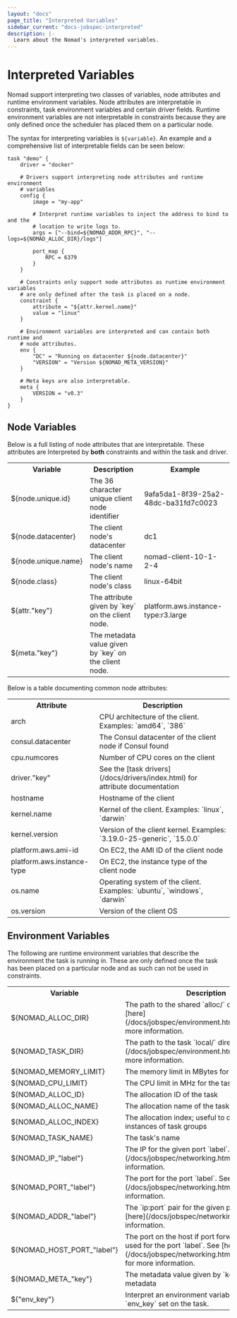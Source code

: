 ```yaml
---
layout: "docs"
page_title: "Interpreted Variables"
sidebar_current: "docs-jobspec-interpreted"
description: |-
  Learn about the Nomad's interpreted variables.
---
```

# Interpreted Variables

Nomad support interpreting two classes of variables, node attributes and runtime
environment variables. Node attributes are interpretable in constraints, task
environment variables and certain driver fields. Runtime environment variables
are not interpretable in constraints because they are only defined once the
scheduler has placed them on a particular node.

The syntax for interpreting variables is `${variable}`. An example and a
comprehensive list of interpretable fields can be seen below:

```
task "demo" {
    driver = "docker"

    # Drivers support interpreting node attributes and runtime environment
    # variables
    config {
        image = "my-app"

        # Interpret runtime variables to inject the address to bind to and the
        # location to write logs to.
        args = ["--bind=${NOMAD_ADDR_RPC}", "--logs=${NOMAD_ALLOC_DIR}/logs"]

        port_map {
            RPC = 6379
        }
    }

    # Constraints only support node attributes as runtime environment variables
    # are only defined after the task is placed on a node.
    constraint {
        attribute = "${attr.kernel.name}"
        value = "linux"
    }

    # Environment variables are interpreted and can contain both runtime and
    # node attributes.
    env {
        "DC" = "Running on datacenter ${node.datacenter}"
        "VERSION" = "Version ${NOMAD_META_VERSION}"
    }

    # Meta keys are also interpretable.
    meta {
        VERSION = "v0.3"
    }
}
```

## Node Variables <a id="interpreted_node_vars"></a>

Below is a full listing of node attributes that are interpretable. These
attributes are Interpreted by __both__ constraints and within the task and
driver.

<table class="table table-bordered table-striped">
  <tr>
    <th>Variable</th>
    <th>Description</th>
    <th>Example</th>
  </tr>
  <tr>
    <td>${node.unique.id}</td>
    <td>The 36 character unique client node identifier</td>
    <td>9afa5da1-8f39-25a2-48dc-ba31fd7c0023</td>
  </tr>
  <tr>
    <td>${node.datacenter}</td>
    <td>The client node's datacenter</td>
    <td>dc1</td>
  </tr>
  <tr>
    <td>${node.unique.name}</td>
    <td>The client node's name</td>
    <td>nomad-client-10-1-2-4</td>
  </tr>
  <tr>
    <td>${node.class}</td>
    <td>The client node's class</td>
    <td>linux-64bit</td>
  </tr>
  <tr>
    <td>${attr."key"}</td>
    <td>The attribute given by `key` on the client node.</td>
    <td>platform.aws.instance-type:r3.large</td>
  </tr>
  <tr>
    <td>${meta."key"}</td>
    <td>The metadata value given by `key` on the client node.</td>
    <td></td>
  </tr>
</table>

Below is a table documenting common node attributes:

<table class="table table-bordered table-striped">
  <tr>
    <th>Attribute</th>
    <th>Description</th>
  </tr>
  <tr>
    <td>arch</td>
    <td>CPU architecture of the client. Examples: `amd64`, `386`</td>
  </tr>
  <tr>
    <td>consul.datacenter</td>
    <td>The Consul datacenter of the client node if Consul found</td>
  </tr>
  <tr>
    <td>cpu.numcores</td>
    <td>Number of CPU cores on the client</td>
  </tr>
  <tr>
    <td>driver."key"</td>
    <td>See the [task drivers](/docs/drivers/index.html) for attribute documentation</td>
  </tr>
  <tr>
    <td>hostname</td>
    <td>Hostname of the client</td>
  </tr>
  <tr>
    <td>kernel.name</td>
    <td>Kernel of the client. Examples: `linux`, `darwin`</td>
  </tr>
  <tr>
    <td>kernel.version</td>
    <td>Version of the client kernel. Examples: `3.19.0-25-generic`, `15.0.0`</td>
  </tr>
  <tr>
    <td>platform.aws.ami-id</td>
    <td>On EC2, the AMI ID of the client node</td>
  </tr>
  <tr>
    <td>platform.aws.instance-type</td>
    <td>On EC2, the instance type of the client node</td>
  </tr>
  <tr>
    <td>os.name</td>
    <td>Operating system of the client. Examples: `ubuntu`, `windows`, `darwin`</td>
  </tr>
  <tr>
    <td>os.version</td>
    <td>Version of the client OS</td>
  </tr>
</table>

## Environment Variables <a id="interpreted_env_vars"></a>

The following are runtime environment variables that describe the environment
the task is running in. These are only defined once the task has been placed on
a particular node and as such can not be used in constraints.

<table class="table table-bordered table-striped">
  <tr>
    <th>Variable</th>
    <th>Description</th>
  </tr>
  <tr>
    <td>${NOMAD_ALLOC_DIR}</td>
    <td>The path to the shared `alloc/` directory. See
    [here](/docs/jobspec/environment.html#task_dir) for more
    information.</td>
  </tr>
  <tr>
    <td>${NOMAD_TASK_DIR}</td>
    <td>The path to the task `local/` directory. See
    [here](/docs/jobspec/environment.html#task_dir) for more
    information.</td>
  </tr>
  <tr>
    <td>${NOMAD_MEMORY_LIMIT}</td>
    <td>The memory limit in MBytes for the task</td>
  </tr>
  <tr>
    <td>${NOMAD_CPU_LIMIT}</td>
    <td>The CPU limit in MHz for the task</td>
  </tr>
  <tr>
    <td>${NOMAD_ALLOC_ID}</td>
    <td>The allocation ID of the task</td>
  </tr>
  <tr>
    <td>${NOMAD_ALLOC_NAME}</td>
    <td>The allocation name of the task</td>
  </tr>
  <tr>
    <td>${NOMAD_ALLOC_INDEX}</td>
    <td>The allocation index; useful to distinguish instances of task groups</td>
  </tr>
  <tr>
    <td>${NOMAD_TASK_NAME}</td>
    <td>The task's name</td>
  </tr>
  <tr>
    <td>${NOMAD_IP_"label"}</td>
    <td>The IP for the given port `label`. See
    [here](/docs/jobspec/networking.html) for more information.</td>
  </tr>
  <tr>
    <td>${NOMAD_PORT_"label"}</td>
    <td>The port for the port `label`. See [here](/docs/jobspec/networking.html)
    for more information.</td>
  </tr>
  <tr>
    <td>${NOMAD_ADDR_"label"}</td>
    <td>The `ip:port` pair for the given port `label`. See
    [here](/docs/jobspec/networking.html) for more information.</td>
  </tr>
  <tr>
    <td>${NOMAD_HOST_PORT_"label"}</td>
    <td>The port on the host if port forwarding is being used for the port
    `label`. See [here](/docs/jobspec/networking.html#mapped_ports) for more
    information.</td>
  </tr>
  <tr>
    <td>${NOMAD_META_"key"}</td>
    <td>The metadata value given by `key` on the task's metadata</td>
  </tr>
  <tr>
    <td>${"env_key"}</td>
    <td>Interpret an environment variable with key `env_key` set on the task.</td>
  </tr>
</table>

